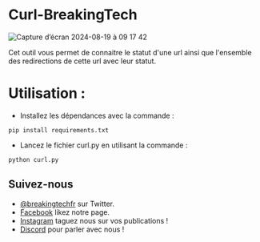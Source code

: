# Curl-BreakingTech

![Capture d’écran 2024-08-19 à 09 17 42](https://github.com/user-attachments/assets/7dcb7f84-ee46-438e-9ba2-15ec68dfba22)


Cet outil vous permet de connaitre le statut d'une url ainsi que l'ensemble des redirections de cette url avec leur statut. 

# Utilisation :
- Installez les dépendances avec la commande :
```shell
pip install requirements.txt
```
- Lancez le fichier curl.py en utilisant la commande :
```shell
python curl.py
```

## Suivez-nous

- [@breakingtechfr](https://twitter.com/BreakingTechFR) sur Twitter.
- [Facebook](https://www.facebook.com/BreakingTechFr/) likez notre page.
- [Instagram](https://www.instagram.com/breakingtechfr/) taguez nous sur vos publications !
- [Discord](https://discord.gg/VYNVBhk) pour parler avec nous !
